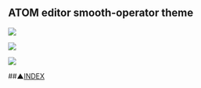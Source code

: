 ## ATOM editor smooth-operator theme


![](http://localhost:18080/contents/entries/entry20140130/img/smooth-operator-navy.png)

![](http://localhost:18080/contents/entries/entry20140130/img/smooth-operator.png)

![](http://localhost:18080/contents/entries/entry20140130/img/settings.png)


##▲[INDEX](/contents/entries/entry0/entry.html)
